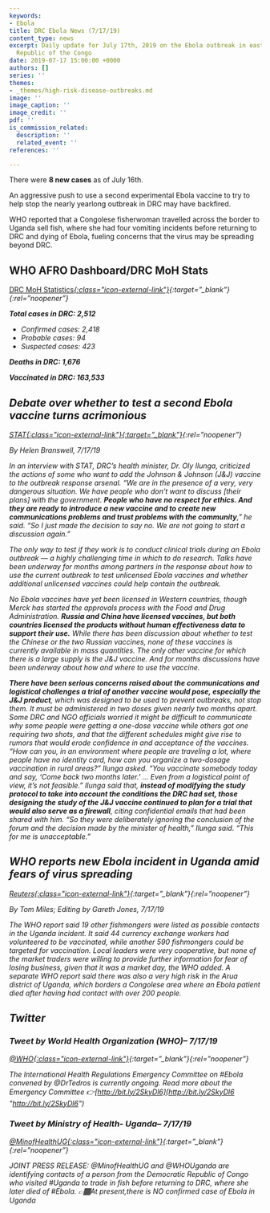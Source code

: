```yaml
---
keywords:
- Ebola
title: DRC Ebola News (7/17/19)
content_type: news
excerpt: Daily update for July 17th, 2019 on the Ebola outbreak in eastern Democratic
  Republic of the Congo
date: 2019-07-17 15:00:00 +0000
authors: []
series: ''
themes:
- _themes/high-risk-disease-outbreaks.md
image: ''
image_caption: ''
image_credit: ''
pdf: ''
is_commission_related:
  description: ''
  related_event: ''
references: ''

---
```

There were **8 new cases** as of July 16th.

An aggressive push to use a second experimental Ebola vaccine to try to help stop the nearly yearlong outbreak in DRC may have backfired.

WHO reported that a Congolese fisherwoman travelled across the border to Uganda sell fish, where she had four vomiting incidents before returning to DRC and dying of Ebola, fueling concerns that the virus may be spreading beyond DRC.

## WHO AFRO Dashboard/DRC MoH Stats 

[DRC MoH Statistics<i/>{:class="icon-external-link"}](https://mailchi.mp/sante.gouv.cd/ebola_kivu_16juil19?e=34c0620338){:target=”_blank”}{:rel=”noopener”}

**Total cases in DRC: 2,512**

* Confirmed cases: 2,418
* Probable cases: 94
* Suspected cases: 423

**Deaths in DRC: 1,676**

**Vaccinated in DRC: 163,533**

## Debate over whether to test a second Ebola vaccine turns acrimonious

[_STAT_<i/>{:class="icon-external-link"}{:target=”_blank”}](https://www.statnews.com/2019/07/17/debate-testing-second-ebola-vaccine/){:rel=”noopener”}

_By Helen Branswell, 7/17/19_

In an interview with STAT, DRC’s health minister, Dr. Oly Ilunga, criticized the actions of some who want to add the Johnson & Johnson (J&J) vaccine to the outbreak response arsenal. “We are in the presence of a very, very dangerous situation. We have people who don’t want to discuss \[their plans\] with the government. **People who have no respect for ethics. And they are ready to introduce a new vaccine and to create new communications problems and trust problems with the community**,” he said. “So I just made the decision to say no. We are not going to start a discussion again.”

The only way to test if they work is to conduct clinical trials during an Ebola outbreak — a highly challenging time in which to do research. Talks have been underway for months among partners in the response about how to use the current outbreak to test unlicensed Ebola vaccines and whether additional unlicensed vaccines could help contain the outbreak.

No Ebola vaccines have yet been licensed in Western countries, though Merck has started the approvals process with the Food and Drug Administration. **Russia and China have licensed vaccines, but both countries licensed the products without human effectiveness data to support their use.** While there has been discussion about whether to test the Chinese or the two Russian vaccines, none of these vaccines is currently available in mass quantities. The only other vaccine for which there is a large supply is the J&J vaccine. And for months discussions have been underway about how and where to use the vaccine.

**There have been serious concerns raised about the communications and logistical challenges a trial of another vaccine would pose, especially the J&J product**, which was designed to be used to prevent outbreaks, not stop them. It must be administered in two doses given nearly two months apart. Some DRC and NGO officials worried it might be difficult to communicate why some people were getting a one-dose vaccine while others got one requiring two shots, and that the different schedules might give rise to rumors that would erode confidence in and acceptance of the vaccines. “How can you, in an environment where people are traveling a lot, where people have no identity card, how can you organize a two-dosage vaccination in rural areas?” Ilunga asked. “You vaccinate somebody today and say, ‘Come back two months later.’ … Even from a logistical point of view, it’s not feasible.” Ilunga said that, **instead of modifying the study protocol to take into account the conditions the DRC had set, those designing the study of the J&J vaccine continued to plan for a trial that would also serve as a firewall**, citing confidential emails that had been shared with him. “So they were deliberately ignoring the conclusion of the forum and the decision made by the minister of health,” Ilunga said. “This for me is unacceptable.”

## WHO reports new Ebola incident in Uganda amid fears of virus spreading

[_Reuters_<i/>{:class="icon-external-link"}](https://af.reuters.com/article/worldNews/idAFKCN1UC133){:target=”_blank”}{:rel=”noopener”}

_By Tom Miles; Editing by Gareth Jones, 7/17/19_

The WHO report said 19 other fishmongers were listed as possible contacts in the Uganda incident. It said 44 currency exchange workers had volunteered to be vaccinated, while another 590 fishmongers could be targeted for vaccination. Local leaders were very cooperative, but none of the market traders were willing to provide further information for fear of losing business, given that it was a market day, the WHO added. A separate WHO report said there was also a very high risk in the Arua district of Uganda, which borders a Congolese area where an Ebola patient died after having had contact with over 200 people.

## Twitter

### Tweet by World Health Organization (WHO)– 7/17/19

[@WHO<i/>{:class="icon-external-link"}](https://twitter.com/WHO/status/1151448917831278593){:target=”_blank”}{:rel=”noopener”}

The International Health Regulations Emergency Committee on #Ebola convened by @DrTedros is currently ongoing. Read more about the Emergency Committee 👉[http://bit.ly/2SkyDl6](http://bit.ly/2SkyDl6 "http://bit.ly/2SkyDl6")

### Tweet by Ministry of Health- Uganda– 7/17/19

[@MinofHealthUG<i/>{:class="icon-external-link"}](https://twitter.com/MinofHealthUG/status/1151498747777560579){:target=”_blank”}{:rel=”noopener”}

JOINT PRESS RELEASE: @MinofHealthUG and @WHOUganda are identifying contacts of a person from the Democratic Republic of Congo who visited #Uganda to trade in fish before returning to DRC, where she later died of #Ebola. 👉🏾At present,there is NO confirmed case of Ebola in Uganda